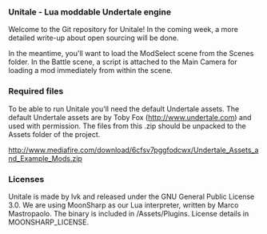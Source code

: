 ### Unitale - Lua moddable Undertale engine

Welcome to the Git repository for Unitale! In the coming week, a more detailed write-up about open sourcing will be done.

In the meantime, you'll want to load the ModSelect scene from the Scenes folder. In the Battle scene, a script is attached to the Main Camera for loading a mod immediately from within the scene.

### Required files

To be able to run Unitale you'll need the default Undertale assets. The default Undertale assets are by Toby Fox (http://www.undertale.com) and used with permission.
The files from this .zip should be unpacked to the Assets folder of the project.

http://www.mediafire.com/download/6cfsv7pggfodcwx/Undertale_Assets_and_Example_Mods.zip

### Licenses

Unitale is made by lvk and released under the GNU General Public License 3.0.
We are using MoonSharp as our Lua interpreter, written by Marco Mastropaolo. The binary is included in /Assets/Plugins. License details in MOONSHARP_LICENSE.
